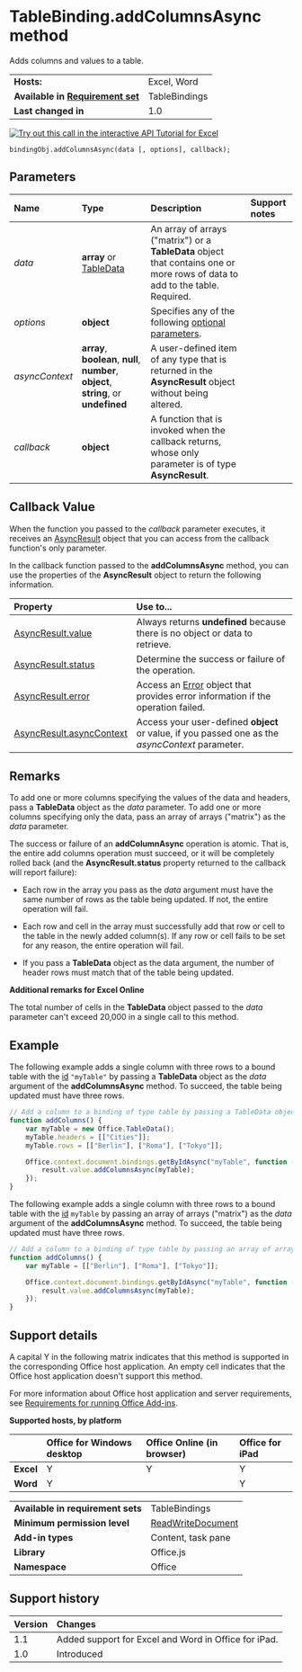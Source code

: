 
# TableBinding.addColumnsAsync method
Adds columns and values to a table.

|||
|:-----|:-----|
|**Hosts:**|Excel, Word|
|**Available in [Requirement set](http://msdn.microsoft.com/library/6b6702f2-b0a5-46ab-a356-8dda897ca8ae%28Office.15%29.aspx)**|TableBindings|
|**Last changed in**|1.0|

[![Try out this call in the interactive API Tutorial for Excel](../../images/819b84bf-151c-4a12-80c3-d6f8d7c03251.png)](http://officeapitutorial.azurewebsites.net/Redirect.html?scenario=Update+a+Row+in+a+Table)


```
bindingObj.addColumnsAsync(data [, options], callback);
```


## Parameters



|**Name**|**Type**|**Description**|**Support notes**|
|:-----|:-----|:-----|:-----|
| _data_|**array** or [TableData](../../reference/shared/tabledata.md)|An array of arrays ("matrix") or a  **TableData** object that contains one or more rows of data to add to the table. Required.||
| _options_|**object**|Specifies any of the following [optional parameters](http://msdn.microsoft.com/library/7fe6bb42-3178-4d96-85f5-af5caea7b950%28Office.15%29.aspx#AsyncProgramming_OptionalParameters).||
| _asyncContext_|**array**,  **boolean**,  **null**,  **number**,  **object**, **string**, or  **undefined**|A user-defined item of any type that is returned in the  **AsyncResult** object without being altered.||
| _callback_|**object**|A function that is invoked when the callback returns, whose only parameter is of type  **AsyncResult**.||

## Callback Value

When the function you passed to the  _callback_ parameter executes, it receives an [AsyncResult](../../reference/shared/asyncresult.md) object that you can access from the callback function's only parameter.

In the callback function passed to the  **addColumnsAsync** method, you can use the properties of the **AsyncResult** object to return the following information.



|**Property**|**Use to...**|
|:-----|:-----|
|[AsyncResult.value](../../reference/shared/asyncresult.value.md)|Always returns  **undefined** because there is no object or data to retrieve.|
|[AsyncResult.status](../../reference/shared/asyncresult.status.md)|Determine the success or failure of the operation.|
|[AsyncResult.error](../../reference/shared/asyncresult.error.md)|Access an [Error](../../reference/shared/error.md) object that provides error information if the operation failed.|
|[AsyncResult.asyncContext](../../reference/shared/asyncresult.asynccontext.md)|Access your user-defined  **object** or value, if you passed one as the _asyncContext_ parameter.|

## Remarks

To add one or more columns specifying the values of the data and headers, pass a  **TableData** object as the _data_ parameter. To add one or more columns specifying only the data, pass an array of arrays ("matrix") as the _data_ parameter.

The success or failure of an  **addColumnAsync** operation is atomic. That is, the entire add columns operation must succeed, or it will be completely rolled back (and the **AsyncResult.status** property returned to the callback will report failure):


- Each row in the array you pass as the  _data_ argument must have the same number of rows as the table being updated. If not, the entire operation will fail.
    
- Each row and cell in the array must successfully add that row or cell to the table in the newly added column(s). If any row or cell fails to be set for any reason, the entire operation will fail.
    
- If you pass a  **TableData** object as the data argument, the number of header rows must match that of the table being updated.
    
**Additional remarks for Excel Online**

The total number of cells in the  **TableData** object passed to the _data_ parameter can't exceed 20,000 in a single call to this method.


## Example

The following example adds a single column with three rows to a bound table with the [id](../../reference/shared/binding.id.md) `"myTable"` by passing a **TableData** object as the _data_ argument of the **addColumnsAsync** method. To succeed, the table being updated must have three rows.


```js
// Add a column to a binding of type table by passing a TableData object.
function addColumns() {
    var myTable = new Office.TableData();
    myTable.headers = [["Cities"]];
    myTable.rows = [["Berlin"], ["Roma"], ["Tokyo"]];

    Office.context.document.bindings.getByIdAsync("myTable", function (result) {
        result.value.addColumnsAsync(myTable);
    });
}
```

The following example adds a single column with three rows to a bound table with the [id](../../reference/shared/binding.id.md) `myTable` by passing an array of arrays ("matrix") as the _data_ argument of the **addColumnsAsync** method. To succeed, the table being updated must have three rows.




```js
// Add a column to a binding of type table by passing an array of arrays.
function addColumns() {
    var myTable = [["Berlin"], ["Roma"], ["Tokyo"]];

    Office.context.document.bindings.getByIdAsync("myTable", function (result) {
        result.value.addColumnsAsync(myTable);
    });
}
```


## Support details


A capital Y in the following matrix indicates that this method is supported in the corresponding Office host application. An empty cell indicates that the Office host application doesn't support this method.

For more information about Office host application and server requirements, see [Requirements for running Office Add-ins](../../docs/overview/requirements-for-running-office-add-ins.md).


**Supported hosts, by platform**


||**Office for Windows desktop**|**Office Online (in browser)**|**Office for iPad**|
|:-----|:-----|:-----|:-----|
|**Excel**|Y|Y|Y|
|**Word**|Y||Y|

|||
|:-----|:-----|
|**Available in requirement sets**|TableBindings|
|**Minimum permission level**|[ReadWriteDocument](../../docs/develop/requesting-permissions-for-api-use-in-content-and-task-pane-add-ins.md)|
|**Add-in types**|Content, task pane|
|**Library**|Office.js|
|**Namespace**|Office|

## Support history




|**Version**|**Changes**|
|:-----|:-----|
|1.1|Added support for Excel and Word in Office for iPad.|
|1.0|Introduced|
